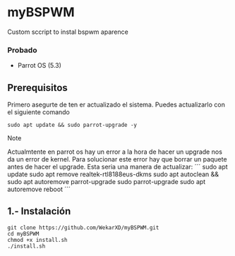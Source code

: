 # myBSPWM
Custom sccript to instal bspwm aparence

### Probado
- Parrot OS (5.3)

## Prerequisitos

Primero asegurte de ten er actualizado el sistema.
Puedes actualizarlo con el siguiente comando
```
sudo apt update && sudo parrot-upgrade -y
```

> [!NOTE]
> Actualmtente en parrot os hay un error a la hora de hacer un upgrade nos da un error de kernel.
> Para solucionar este error hay que borrar un paquete antes de hacer el upgrade.
> Esta seria una manera de actualizar:
´´´
sudo apt update 
sudo apt remove realtek-rtl8188eus-dkms
sudo apt autoclean && sudo apt autoremove
parrot-upgrade
sudo parrot-upgrade
sudo apt autoremove 
reboot
´´´

## 1.- Instalación

```
git clone https://github.com/WekarXD/myBSPWM.git
cd myBSPWM
chmod +x install.sh
./install.sh
```